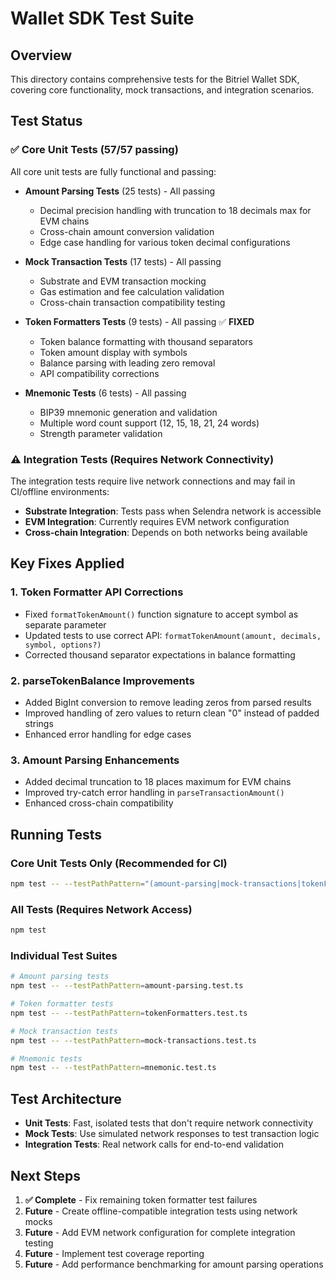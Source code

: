 # Wallet SDK Test Suite

## Overview

This directory contains comprehensive tests for the Bitriel Wallet SDK, covering core functionality, mock transactions, and integration scenarios.

## Test Status

### ✅ Core Unit Tests (57/57 passing)

All core unit tests are fully functional and passing:

- **Amount Parsing Tests** (25 tests) - All passing

    - Decimal precision handling with truncation to 18 decimals max for EVM chains
    - Cross-chain amount conversion validation
    - Edge case handling for various token decimal configurations

- **Mock Transaction Tests** (17 tests) - All passing

    - Substrate and EVM transaction mocking
    - Gas estimation and fee calculation validation
    - Cross-chain transaction compatibility testing

- **Token Formatters Tests** (9 tests) - All passing ✅ **FIXED**

    - Token balance formatting with thousand separators
    - Token amount display with symbols
    - Balance parsing with leading zero removal
    - API compatibility corrections

- **Mnemonic Tests** (6 tests) - All passing
    - BIP39 mnemonic generation and validation
    - Multiple word count support (12, 15, 18, 21, 24 words)
    - Strength parameter validation

### ⚠️ Integration Tests (Requires Network Connectivity)

The integration tests require live network connections and may fail in CI/offline environments:

- **Substrate Integration**: Tests pass when Selendra network is accessible
- **EVM Integration**: Currently requires EVM network configuration
- **Cross-chain Integration**: Depends on both networks being available

## Key Fixes Applied

### 1. Token Formatter API Corrections

- Fixed `formatTokenAmount()` function signature to accept symbol as separate parameter
- Updated tests to use correct API: `formatTokenAmount(amount, decimals, symbol, options?)`
- Corrected thousand separator expectations in balance formatting

### 2. parseTokenBalance Improvements

- Added BigInt conversion to remove leading zeros from parsed results
- Improved handling of zero values to return clean "0" instead of padded strings
- Enhanced error handling for edge cases

### 3. Amount Parsing Enhancements

- Added decimal truncation to 18 places maximum for EVM chains
- Improved try-catch error handling in `parseTransactionAmount()`
- Enhanced cross-chain compatibility

## Running Tests

### Core Unit Tests Only (Recommended for CI)

```bash
npm test -- --testPathPattern="(amount-parsing|mock-transactions|tokenFormatters|mnemonic)\.test\.ts"
```

### All Tests (Requires Network Access)

```bash
npm test
```

### Individual Test Suites

```bash
# Amount parsing tests
npm test -- --testPathPattern=amount-parsing.test.ts

# Token formatter tests
npm test -- --testPathPattern=tokenFormatters.test.ts

# Mock transaction tests
npm test -- --testPathPattern=mock-transactions.test.ts

# Mnemonic tests
npm test -- --testPathPattern=mnemonic.test.ts
```

## Test Architecture

- **Unit Tests**: Fast, isolated tests that don't require network connectivity
- **Mock Tests**: Use simulated network responses to test transaction logic
- **Integration Tests**: Real network calls for end-to-end validation

## Next Steps

1. **✅ Complete** - Fix remaining token formatter test failures
2. **Future** - Create offline-compatible integration tests using network mocks
3. **Future** - Add EVM network configuration for complete integration testing
4. **Future** - Implement test coverage reporting
5. **Future** - Add performance benchmarking for amount parsing operations
